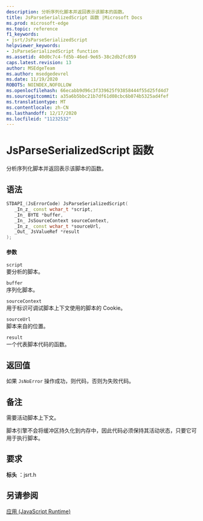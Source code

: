 ```yaml
---
description: 分析序列化脚本并返回表示该脚本的函数。
title: JsParseSerializedScript 函数 |Microsoft Docs
ms.prod: microsoft-edge
ms.topic: reference
f1_keywords:
- jsrt/JsParseSerializedScript
helpviewer_keywords:
- JsParseSerializedScript function
ms.assetid: 40d0c7c4-fd5b-46ed-9e65-38c2db2fc859
caps.latest.revision: 13
author: MSEdgeTeam
ms.author: msedgedevrel
ms.date: 11/19/2020
ROBOTS: NOINDEX,NOFOLLOW
ms.openlocfilehash: 66ecabb9d96c3f339625f93858444f55d25fd4d7
ms.sourcegitcommit: a35a6b5bbc21b7df61d08cbc6b074b5325ad4fef
ms.translationtype: MT
ms.contentlocale: zh-CN
ms.lasthandoff: 12/17/2020
ms.locfileid: "11232532"
---
```

# JsParseSerializedScript 函数

分析序列化脚本并返回表示该脚本的函数。  
  
## 语法  
  
```cpp  
STDAPI_(JsErrorCode) JsParseSerializedScript(  
   _In_z_ const wchar_t *script,  
   _In_ BYTE *buffer,  
   _In_ JsSourceContext sourceContext,  
   _In_z_ const wchar_t *sourceUrl,  
   _Out_ JsValueRef *result  
);  
```  
  
#### 参数  
 `script`  
 要分析的脚本。  
  
 `buffer`  
 序列化脚本。  
  
 `sourceContext`  
 用于标识可调试脚本上下文使用的脚本的 Cookie。  
  
 `sourceUrl`  
 脚本来自的位置。  
  
 `result`  
 一个代表脚本代码的函数。  
  
## 返回值  
 如果 `JsNoError` 操作成功，则代码，否则为失败代码。  
  
## 备注  
 需要活动脚本上下文。  
  
 脚本引擎不会将缓冲区持久化到内存中，因此代码必须保持其活动状态，只要它可用于执行脚本。  
  
## 要求  
 **标头** ：jsrt.h  
  
## 另请参阅  
 [应用 (JavaScript Runtime)](../chakra-hosting/reference-javascript-runtime.md)
